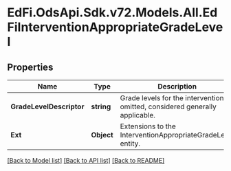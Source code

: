 # EdFi.OdsApi.Sdk.v72.Models.All.EdFiInterventionAppropriateGradeLevel

## Properties

Name | Type | Description | Notes
------------ | ------------- | ------------- | -------------
**GradeLevelDescriptor** | **string** | Grade levels for the intervention. If omitted, considered generally applicable. | 
**Ext** | **Object** | Extensions to the InterventionAppropriateGradeLevel entity. | [optional] 

[[Back to Model list]](../README.md#documentation-for-models) [[Back to API list]](../README.md#documentation-for-api-endpoints) [[Back to README]](../README.md)


